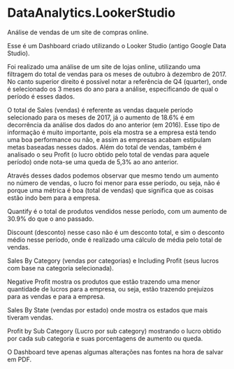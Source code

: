 # DataAnalytics.LookerStudio
Análise de vendas de um site de compras online. 

Esse é um Dashboard criado utilizando o Looker Studio (antigo Google Data Studio).

Foi realizado uma análise de um site de lojas online, utilizando uma filtragem do total de vendas para os meses de outubro à dezembro de 2017. No canto superior direito é possivel notar a referência de Q4 (quarter), onde é selecionado os 3 meses do ano para a análise, especificando de qual o período é esses dados.

O total de Sales (vendas) é referente as vendas daquele período selecionado para os meses de 2017, já o aumento de 18.6% é em decorrência da análise dos dados do ano anterior (em 2016). Esse tipo de informação é muito importante, pois ela mostra se a empresa está tendo uma boa performance ou não, e assim as empresas acabam estipulam metas baseadas nesses dados.
Além do total de vendas, também é analisado o seu Profit (o lucro obtido pelo total de vendas para aquele período) onde nota-se uma queda de 5,3% ao ano anterior.

Através desses dados podemos observar que mesmo tendo um aumento no número de vendas, o lucro foi menor para esse período, ou seja, não é porque uma métrica é boa (total de vendas) que significa que as coisas estão indo bem para a empresa.

Quantify é o total de produtos vendidos nesse período, com um aumento de 30.9% do que o ano passado.

Discount (desconto) nesse caso não é um desconto total, e sim o desconto médio nesse período, onde é realizado uma cálculo de média pelo total de vendas.

Sales By Category (vendas por categorias) e Including Profit (seus lucros com base na categoria selecionada).

Negative Profit mostra os produtos que estão trazendo uma menor quantidade de lucros para a empresa, ou seja, estão trazendo prejuizos para as vendas e para a empresa.

Sales By State (vendas por estado) onde mostra os estados que mais tiveram vendas.

Profit by Sub Category (Lucro por sub category) mostrando o lucro obtido por cada sub categoria e suas porcentagens de aumento ou queda.


O Dashboard teve apenas algumas alterações nas fontes na hora de salvar em PDF.

